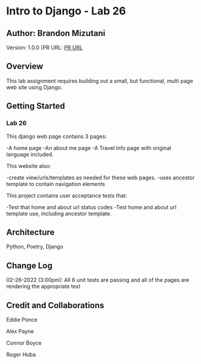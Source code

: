 # Intro to Django - Lab 26

## Author: Brandon Mizutani

Version: 1.0.0 (PR URL: [PR URL]()

## Overview

This lab assignment requires building out a small, but functional, multi page web site using Django.

## Getting Started

### Lab 26

This django web page contains 3 pages:

-A home page
-An about me page
-A Travel Info page with original language included.

This website also:

-create view/urls/templates as needed for these web pages.
-uses ancestor template to contain navigation elements

This project contains user acceptance tests that:

-Test that home and about url status codes
-Test home and about url template use, including ancestor template.

## Architecture

Python, Poetry, Django

## Change Log

02-26-2022 (3:00pm): All 6 unit tests are passing and all of the pages are rendering the appropriate text

## Credit and Collaborations

Eddie Ponce

Alex Payne

Connor Boyce

Roger Huba

